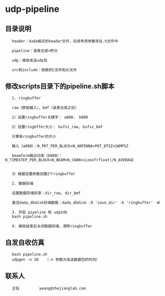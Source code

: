 # udp-pipeline

## 目录说明

       header：dada格式的header文件，后续考虑参数写在.h文件中
       
       pipeline：波束合成+积分
       
       udp：接收发送udp包
       
       src和include：依赖的C文件和头文件

## 修改scripts目录下的pipeline.sh脚本

       1. ringbuffer
       
       raw（原始输入），bmf（波束合成之后）
       
       1）设置ringbuffer关键字： a000， b000
       
       2）设置ringbffer大小： bufsz_raw, bufsz_bmf
       
       计算各ringbuffer的大小
       
       输入（a000）：N_PKT_PER_BLOCK×N_ANTENNA×PKT_DTSZ×SAMPSZ
       
       beamform输出功率（b000）： N_TIMESTEP_PER_BLOCK×N_BEAM×N_CHAN×sizeof(float)/N_AVERAGE

       
       3）根据设置参数创建2个ringbuffer
        
       2. 数据存储
       
       设置数据存储目录：dir_raw, dir_bmf
       
       激活dada_dbdisk存储数据：dada_dbdisk -D 'save_dir' -k 'ringbuffer' -W
       
       3. 开启 pipeline 和 udp2db
       bash pipeline.sh
       
       4. 接收结束后关闭数据存储，清除ringbuffer
       
## 自发自收仿真
       bash pipeline.sh
       udpgen -n 10   （-n 参数为发送数据包的时间）

## 联系人
       王钰         ywang@zhejianglab.com

